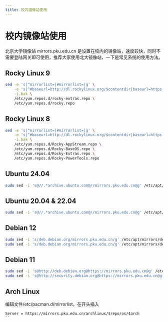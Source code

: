 ```yaml
---
title: 校内镜像站使用
---
```


# 校内镜像站使用

北京大学镜像站 mirrors.pku.edu.cn 是设置在校内的镜像站，速度较快，同时不需要登陆网关即可使用，推荐大家使用北大镜像站，一下是常见系统的使用方法。

## Rocky Linux 9

```bash
sed -e 's|^mirrorlist=|#mirrorlist=|g' \
    -e 's|^#baseurl=http://dl.rockylinux.org/$contentdir|baseurl=https://mirrors.pku.edu.cn/rocky|g' \
    -i.bak \
    /etc/yum.repos.d/rocky-extras.repo \
    /etc/yum.repos.d/rocky.repo
```

## Rocky Linux 8

```bash
sed -e 's|^mirrorlist=|#mirrorlist=|g' \
    -e 's|^#baseurl=http://dl.rockylinux.org/$contentdir|baseurl=https://mirrors.pku.edu.cn/rocky|g' \
    -i.bak \
    /etc/yum.repos.d/Rocky-AppStream.repo \
    /etc/yum.repos.d/Rocky-BaseOS.repo \
    /etc/yum.repos.d/Rocky-Extras.repo \
    /etc/yum.repos.d/Rocky-PowerTools.repo
```

## Ubuntu 24.04

```bash
sudo sed -i 's@//.*archive.ubuntu.com@//mirrors.pku.edu.cn@g' /etc/apt/sources.list.d/ubuntu.sources
```

## Ubuntu 20.04 & 22.04

```bash
sudo sed -i 's@//.*archive.ubuntu.com@//mirrors.pku.edu.cn@g' /etc/apt/sources.list
```

## Debian 12

```bash
sudo sed -i 's/deb.debian.org/mirrors.pku.edu.cn/g' /etc/apt/mirrors/debian.list
sudo sed -i 's/deb.debian.org/mirrors.pku.edu.cn/g' /etc/apt/mirrors/debian-security.list
```

## Debian 11

```bash
sudo sed -i 's@http://deb.debian.org@https://mirrors.pku.edu.cn@g' /etc/apt/sources.list
sudo sed -i 's@http://security.debian.org@https://mirrors.pku.edu.cn@g' /etc/apt/sources.list
```

## Arch Linux

编辑文件/etc/pacman.d/mirrorlist，在开头插入

```
Server = https://mirrors.pku.edu.cn/archlinux/$repo/os/$arch
``
